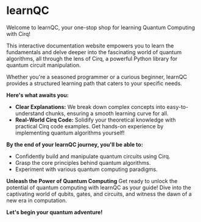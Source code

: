 # learnQC
Welcome to learnQC, your one-stop shop for learning Quantum Computing with Cirq!

This interactive documentation website empowers you to learn the fundamentals and delve deeper into the fascinating world of quantum algorithms, all through the lens of Cirq, a powerful Python library for quantum circuit manipulation.

Whether you're a seasoned programmer or a curious beginner, learnQC provides a structured learning path that caters to your specific needs.

**Here's what awaits you:**
- **Clear Explanations:** We break down complex concepts into easy-to-understand chunks, ensuring a smooth learning curve for all.
- **Real-World Cirq Code:** Solidify your theoretical knowledge with practical Cirq code examples. Get hands-on experience by implementing quantum algorithms yourself!

**By the end of your learnQC journey, you'll be able to:**
- Confidently build and manipulate quantum circuits using Cirq.
- Grasp the core principles behind quantum algorithms.
- Experiment with various quantum computing paradigms.

**Unleash the Power of Quantum Computing**
Get ready to unlock the potential of quantum computing with learnQC as your guide! Dive into the captivating world of qubits, gates, and circuits, and witness the dawn of a new era in computation.

**Let's begin your quantum adventure!**